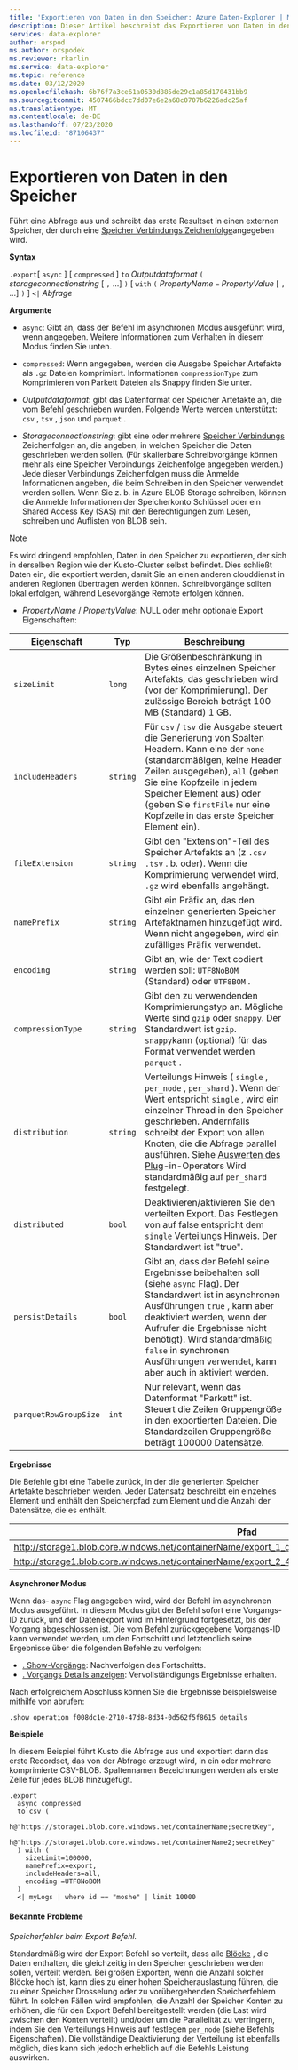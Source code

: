 ```yaml
---
title: 'Exportieren von Daten in den Speicher: Azure Daten-Explorer | Microsoft-Dokumentation'
description: Dieser Artikel beschreibt das Exportieren von Daten in den Speicher in Azure Daten-Explorer.
services: data-explorer
author: orspod
ms.author: orspodek
ms.reviewer: rkarlin
ms.service: data-explorer
ms.topic: reference
ms.date: 03/12/2020
ms.openlocfilehash: 6b76f7a3ce61a0530d885de29c1a85d170431bb9
ms.sourcegitcommit: 4507466bdcc7dd07e6e2a68c0707b6226adc25af
ms.translationtype: MT
ms.contentlocale: de-DE
ms.lasthandoff: 07/23/2020
ms.locfileid: "87106437"
---
```

# <a name="export-data-to-storage"></a>Exportieren von Daten in den Speicher

Führt eine Abfrage aus und schreibt das erste Resultset in einen externen Speicher, der durch eine [Speicher Verbindungs Zeichenfolge](../../api/connection-strings/storage.md)angegeben wird.

**Syntax**

`.export`[ `async` ] [ `compressed` ] `to` *Outputdataformat* 
 `(` *storageconnectionstring* [ `,` ...] `)` [ `with` `(` *PropertyName* `=` *PropertyValue* [ `,` ...] `)` ] `<|` *Abfrage*

**Argumente**

* `async`: Gibt an, dass der Befehl im asynchronen Modus ausgeführt wird, wenn angegeben.
  Weitere Informationen zum Verhalten in diesem Modus finden Sie unten.

* `compressed`: Wenn angegeben, werden die Ausgabe Speicher Artefakte als `.gz` Dateien komprimiert. Informationen `compressionType` zum Komprimieren von Parkett Dateien als Snappy finden Sie unter. 

* *Outputdataformat*: gibt das Datenformat der Speicher Artefakte an, die vom Befehl geschrieben wurden. Folgende Werte werden unterstützt: `csv` , `tsv` , `json` und `parquet` .

* *Storageconnectionstring*: gibt eine oder mehrere [Speicher Verbindungs](../../api/connection-strings/storage.md) Zeichenfolgen an, die angeben, in welchen Speicher die Daten geschrieben werden sollen. (Für skalierbare Schreibvorgänge können mehr als eine Speicher Verbindungs Zeichenfolge angegeben werden.) Jede dieser Verbindungs Zeichenfolgen muss die Anmelde Informationen angeben, die beim Schreiben in den Speicher verwendet werden sollen.
  Wenn Sie z. b. in Azure BLOB Storage schreiben, können die Anmelde Informationen der Speicherkonto Schlüssel oder ein Shared Access Key (SAS) mit den Berechtigungen zum Lesen, schreiben und Auflisten von BLOB sein.

> [!NOTE]
> Es wird dringend empfohlen, Daten in den Speicher zu exportieren, der sich in derselben Region wie der Kusto-Cluster selbst befindet. Dies schließt Daten ein, die exportiert werden, damit Sie an einen anderen clouddienst in anderen Regionen übertragen werden können. Schreibvorgänge sollten lokal erfolgen, während Lesevorgänge Remote erfolgen können.

* *PropertyName* / *PropertyValue*: NULL oder mehr optionale Export Eigenschaften:

|Eigenschaft        |Typ    |Beschreibung                                                                                                                |
|----------------|--------|---------------------------------------------------------------------------------------------------------------------------|
|`sizeLimit`     |`long`  |Die Größenbeschränkung in Bytes eines einzelnen Speicher Artefakts, das geschrieben wird (vor der Komprimierung). Der zulässige Bereich beträgt 100 MB (Standard) 1 GB.|
|`includeHeaders`|`string`|Für `csv` / `tsv` die Ausgabe steuert die Generierung von Spalten Headern. Kann eine der `none` (standardmäßigen, keine Header Zeilen ausgegeben), `all` (geben Sie eine Kopfzeile in jedem Speicher Element aus) oder (geben Sie `firstFile` nur eine Kopfzeile in das erste Speicher Element ein).|
|`fileExtension` |`string`|Gibt den "Extension"-Teil des Speicher Artefakts an (z `.csv` `.tsv` . b. oder). Wenn die Komprimierung verwendet wird, `.gz` wird ebenfalls angehängt.|
|`namePrefix`    |`string`|Gibt ein Präfix an, das den einzelnen generierten Speicher Artefaktnamen hinzugefügt wird. Wenn nicht angegeben, wird ein zufälliges Präfix verwendet.       |
|`encoding`      |`string`|Gibt an, wie der Text codiert werden soll: `UTF8NoBOM` (Standard) oder `UTF8BOM` . |
|`compressionType`|`string`|Gibt den zu verwendenden Komprimierungstyp an. Mögliche Werte sind `gzip` oder `snappy`. Der Standardwert ist `gzip`. `snappy`kann (optional) für das Format verwendet werden `parquet` . |
|`distribution`   |`string`  |Verteilungs Hinweis ( `single` , `per_node` , `per_shard` ). Wenn der Wert entspricht `single` , wird ein einzelner Thread in den Speicher geschrieben. Andernfalls schreibt der Export von allen Knoten, die die Abfrage parallel ausführen. Siehe [Auswerten des Plug](../../query/evaluateoperator.md)-in-Operators Wird standardmäßig auf `per_shard` festgelegt.
|`distributed`   |`bool`  |Deaktivieren/aktivieren Sie den verteilten Export. Das Festlegen von auf false entspricht dem `single` Verteilungs Hinweis. Der Standardwert ist "true".
|`persistDetails`|`bool`  |Gibt an, dass der Befehl seine Ergebnisse beibehalten soll (siehe `async` Flag). Der Standardwert ist in asynchronen Ausführungen `true` , kann aber deaktiviert werden, wenn der Aufrufer die Ergebnisse nicht benötigt). Wird standardmäßig `false` in synchronen Ausführungen verwendet, kann aber auch in aktiviert werden. |
|`parquetRowGroupSize`|`int`  |Nur relevant, wenn das Datenformat "Parkett" ist. Steuert die Zeilen Gruppengröße in den exportierten Dateien. Die Standardzeilen Gruppengröße beträgt 100000 Datensätze.|

**Ergebnisse**

Die Befehle gibt eine Tabelle zurück, in der die generierten Speicher Artefakte beschrieben werden.
Jeder Datensatz beschreibt ein einzelnes Element und enthält den Speicherpfad zum Element und die Anzahl der Datensätze, die es enthält.

|Pfad|Numrecords|
|---|---|
|http://storage1.blob.core.windows.net/containerName/export_1_d08afcae2f044c1092b279412dcb571b.csv|10|
|http://storage1.blob.core.windows.net/containerName/export_2_454c0f1359e24795b6529da8a0101330.csv|15|

**Asynchroner Modus**

Wenn das- `async` Flag angegeben wird, wird der Befehl im asynchronen Modus ausgeführt.
In diesem Modus gibt der Befehl sofort eine Vorgangs-ID zurück, und der Datenexport wird im Hintergrund fortgesetzt, bis der Vorgang abgeschlossen ist. Die vom Befehl zurückgegebene Vorgangs-ID kann verwendet werden, um den Fortschritt und letztendlich seine Ergebnisse über die folgenden Befehle zu verfolgen:

* [. Show-Vorgänge](../operations.md#show-operations): Nachverfolgen des Fortschritts.
* [. Vorgangs Details anzeigen](../operations.md#show-operation-details): Vervollständigungs Ergebnisse erhalten.

Nach erfolgreichem Abschluss können Sie die Ergebnisse beispielsweise mithilfe von abrufen:

```kusto
.show operation f008dc1e-2710-47d8-8d34-0d562f5f8615 details
```

**Beispiele** 

In diesem Beispiel führt Kusto die Abfrage aus und exportiert dann das erste Recordset, das von der Abfrage erzeugt wird, in ein oder mehrere komprimierte CSV-BLOB.
Spaltennamen Bezeichnungen werden als erste Zeile für jedes BLOB hinzugefügt.

```kusto 
.export
  async compressed
  to csv (
    h@"https://storage1.blob.core.windows.net/containerName;secretKey",
    h@"https://storage1.blob.core.windows.net/containerName2;secretKey"
  ) with (
    sizeLimit=100000,
    namePrefix=export,
    includeHeaders=all,
    encoding =UTF8NoBOM
  )
  <| myLogs | where id == "moshe" | limit 10000
```

#### <a name="known-issues"></a>Bekannte Probleme

*Speicherfehler beim Export Befehl.*

Standardmäßig wird der Export Befehl so verteilt, dass alle [Blöcke](../extents-overview.md) , die Daten enthalten, die gleichzeitig in den Speicher geschrieben werden sollen, verteilt werden. Bei großen Exporten, wenn die Anzahl solcher Blöcke hoch ist, kann dies zu einer hohen Speicherauslastung führen, die zu einer Speicher Drosselung oder zu vorübergehenden Speicherfehlern führt. In solchen Fällen wird empfohlen, die Anzahl der Speicher Konten zu erhöhen, die für den Export Befehl bereitgestellt werden (die Last wird zwischen den Konten verteilt) und/oder um die Parallelität zu verringern, indem Sie den Verteilungs Hinweis auf festlegen `per_node` (siehe Befehls Eigenschaften). Die vollständige Deaktivierung der Verteilung ist ebenfalls möglich, dies kann sich jedoch erheblich auf die Befehls Leistung auswirken.
 